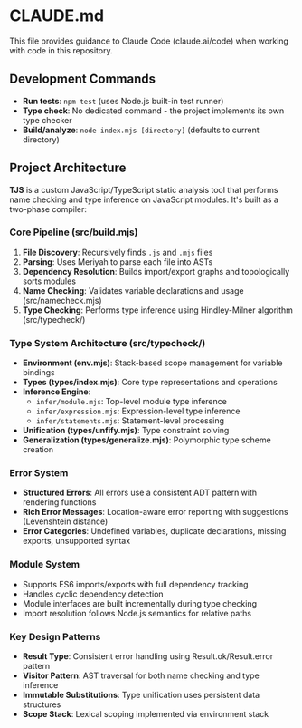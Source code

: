 # CLAUDE.md

This file provides guidance to Claude Code (claude.ai/code) when working with code in this repository.

## Development Commands

- **Run tests**: `npm test` (uses Node.js built-in test runner)
- **Type check**: No dedicated command - the project implements its own type checker
- **Build/analyze**: `node index.mjs [directory]` (defaults to current directory)

## Project Architecture

**TJS** is a custom JavaScript/TypeScript static analysis tool that performs name checking and type inference on JavaScript modules. It's built as a two-phase compiler:

### Core Pipeline (src/build.mjs)

1. **File Discovery**: Recursively finds `.js` and `.mjs` files
2. **Parsing**: Uses Meriyah to parse each file into ASTs
3. **Dependency Resolution**: Builds import/export graphs and topologically sorts modules
4. **Name Checking**: Validates variable declarations and usage (src/namecheck.mjs)
5. **Type Checking**: Performs type inference using Hindley-Milner algorithm (src/typecheck/)

### Type System Architecture (src/typecheck/)

- **Environment (env.mjs)**: Stack-based scope management for variable bindings
- **Types (types/index.mjs)**: Core type representations and operations
- **Inference Engine**: 
  - `infer/module.mjs`: Top-level module type inference
  - `infer/expression.mjs`: Expression-level type inference
  - `infer/statements.mjs`: Statement-level processing
- **Unification (types/unfify.mjs)**: Type constraint solving
- **Generalization (types/generalize.mjs)**: Polymorphic type scheme creation

### Error System

- **Structured Errors**: All errors use a consistent ADT pattern with rendering functions
- **Rich Error Messages**: Location-aware error reporting with suggestions (Levenshtein distance)
- **Error Categories**: Undefined variables, duplicate declarations, missing exports, unsupported syntax

### Module System

- Supports ES6 imports/exports with full dependency tracking
- Handles cyclic dependency detection
- Module interfaces are built incrementally during type checking
- Import resolution follows Node.js semantics for relative paths

### Key Design Patterns

- **Result Type**: Consistent error handling using Result.ok/Result.error pattern
- **Visitor Pattern**: AST traversal for both name checking and type inference
- **Immutable Substitutions**: Type unification uses persistent data structures
- **Scope Stack**: Lexical scoping implemented via environment stack